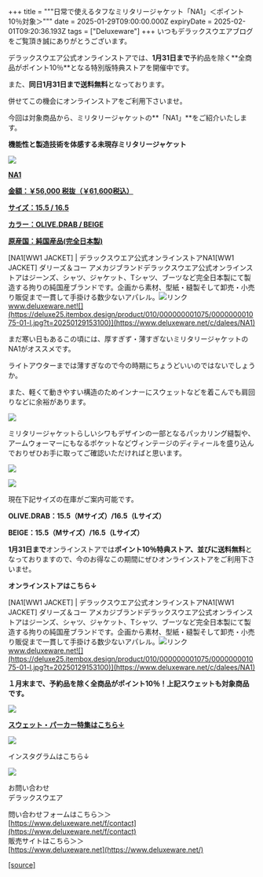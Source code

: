 +++
title = """日常で使えるタフなミリタリージャケット「NA1」＜ポイント10％対象＞"""
date = 2025-01-29T09:00:00.000Z
expiryDate = 2025-02-01T09:20:36.193Z
tags = ["Deluxeware"]
+++
いつもデラックスウエアブログをご覧頂き誠にありがとうございます。

デラックスウエア公式オンラインストアでは、**1月31日まで**予約品を除く**全商品がポイント10％**となる特別版特典ストアを開催中です。

また、**同日1月31日まで送料無料**となっております。

併せてこの機会にオンラインストアをご利用下さいませ。

今回は対象商品から、ミリタリージャケットの**「NA1」**をご紹介いたします。

**機能性と製造技術を体感する未現存ミリタリージャケット**

[![](https://stat.ameba.jp/user_images/20250129/16/deluxeware/48/30/j/o0800080015538419532.jpg)](https://stat.ameba.jp/user_images/20250129/16/deluxeware/48/30/j/o0800080015538419532.jpg)

**[NA1](https://www.deluxeware.net/c/dalees/NA1)**

**[金額：￥56,000 税抜（￥61,600税込）](https://www.deluxeware.net/c/dalees/NA1)**

**[サイズ：15.5 / 16.5](https://www.deluxeware.net/c/dalees/NA1)**

**[カラー：OLIVE.DRAB / BEIGE](https://www.deluxeware.net/c/dalees/NA1)**

**[原産国：純国産品(完全日本製)](https://www.deluxeware.net/c/dalees/NA1)**

[NA1\[WW1 JACKET\] | デラックスウエア公式オンラインストアNA1\[WW1 JACKET\] ダリーズ＆コー アメカジブランドデラックスウエア公式オンラインストアはジーンズ、シャツ、ジャケット、Tシャツ、ブーツなど完全日本製にて製造する拘りの純国産ブランドです。企画から素材、型紙・縫製そして卸売・小売り販促まで一貫して手掛ける数少ないアパレル。![リンク](https://c.stat100.ameba.jp/ameblo/symbols/v3.20.0/svg/gray/editor_link.svg)www.deluxeware.net![](https://deluxe25.itembox.design/product/010/000000001075/000000001075-01-l.jpg?t=20250129153100)](https://www.deluxeware.net/c/dalees/NA1)

まだ寒い日もあるこの頃には、厚すぎず・薄すぎないミリタリージャケットのNA1がオススメです。

ライトアウターまでは薄すぎなので今の時期にちょうどいいのではないでしょうか。

また、軽くて動きやすい構造のためインナーにスウェットなどを着こんでも肩回りなどに余裕があります。

[![](https://stat.ameba.jp/user_images/20250129/16/deluxeware/e2/61/j/o0800120015538419540.jpg)](https://stat.ameba.jp/user_images/20250129/16/deluxeware/e2/61/j/o0800120015538419540.jpg)

ミリタリージャケットらしいシワもデザインの一部となるパッカリング縫製や、アームウォーマーにもなるポケットなどヴィンテージのディティールを盛り込んでおりぜひお手に取ってご確認いただければと思います。

[![](https://stat.ameba.jp/user_images/20250129/16/deluxeware/73/5e/j/o0800120015538419539.jpg)](https://stat.ameba.jp/user_images/20250129/16/deluxeware/73/5e/j/o0800120015538419539.jpg)

[![](https://stat.ameba.jp/user_images/20250129/16/deluxeware/53/c7/j/o0800120015538419537.jpg)](https://stat.ameba.jp/user_images/20250129/16/deluxeware/53/c7/j/o0800120015538419537.jpg)

現在下記サイズの在庫がご案内可能です。

**OLIVE.DRAB：15.5（Mサイズ）/16.5（Lサイズ）**

**BEIGE：15.5（Mサイズ）/16.5（Lサイズ）**

**1月31日まで**オンラインストアでは**ポイント10％**特典ストア、並びに**送料無料**となっておりますので、今のお得なこの期間にぜひオンラインストアをご利用下さいませ。

**オンラインストアはこちら↓**

[NA1\[WW1 JACKET\] | デラックスウエア公式オンラインストアNA1\[WW1 JACKET\] ダリーズ＆コー アメカジブランドデラックスウエア公式オンラインストアはジーンズ、シャツ、ジャケット、Tシャツ、ブーツなど完全日本製にて製造する拘りの純国産ブランドです。企画から素材、型紙・縫製そして卸売・小売り販促まで一貫して手掛ける数少ないアパレル。![リンク](https://c.stat100.ameba.jp/ameblo/symbols/v3.20.0/svg/gray/editor_link.svg)www.deluxeware.net![](https://deluxe25.itembox.design/product/010/000000001075/000000001075-01-l.jpg?t=20250129153100)](https://www.deluxeware.net/c/dalees/NA1)

**１月末まで、予約品を除く全商品がポイント10％！上記スウェットも対象商品です。**

[![](https://stat.ameba.jp/user_images/20250124/16/deluxeware/d3/bf/j/o1200050015536602248.jpg?caw=800)](https://www.deluxeware.net/)

[**スウェット・パーカー特集はこちら↓**](https://www.deluxeware.net/c/sweathoodie)

[![](https://stat.ameba.jp/user_images/20250120/17/deluxeware/7f/2c/j/o1200050015535259494.jpg?caw=800)](https://www.deluxeware.net/c/sweathoodie)

インスタグラムはこちら↓

[![](https://stat.ameba.jp/user_images/20240315/15/deluxeware/04/7f/j/o0800026015413271803.jpg?caw=800)](https://www.instagram.com/deluxeware/?hl=ja)

お問い合わせ  
デラックスウエア

問い合わせフォームはこちら＞＞  
[https://www.deluxeware.net/f/contact](https://www.deluxeware.net/f/contact)  
販売サイトはこちら＞＞  
[https://www.deluxeware.net](https://www.deluxeware.net/)

[[source]](https://ameblo.jp/deluxeware/entry-12884320900.html)
